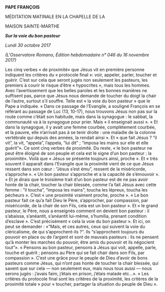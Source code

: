 **PAPE FRANÇOIS**

MÉDITATION MATINALE EN LA CHAPELLE DE LA

MAISON SAINTE-MARTHE

***Sur la voie du bon pasteur***

*Lundi 30 octobre 2017*

*(L'Osservatore Romano, Édition hebdomadaire n° 046 du 16 novembre 2017)*

Les cinq verbes « de proximité» que Jésus vit en première personne indiquent les critères du « protocole final »: voir, appeler, parler, toucher et guérir. C’est sur cela que seront jugés non seulement les pasteurs, les premiers à courir le risque d’être « hypocrites », mais tous les hommes. Avec l’avertissement que les belles paroles et les bonnes manières ne suffisent pas, parce que Jésus nous demande de toucher du doigt la chair de l’autre, surtout s’il souffre. Telle est « la voie du bon pasteur » que le Pape a indiquée. « Dans ce passage de l’Evangile, a souligné François en se référant au passage de Luc (13, 10-17), nous trouvons Jésus non pas sur la route comme c’était son habitude, mais dans la synagogue : le sabbat, la communauté va à la synagogue pour prier. Mais « il enseignait aussi ». « Et dans la synagogue, il y avait une femme courbée, complètement courbée, et la pauvre, elle n’arrivait pas à se tenir droite : une maladie de la colonne vertébrale qui depuis des années, la rendait ainsi ». Et « que fait Jésus ? “il vit”, la vit, “appela”, l’appela, “lui dit” ; “imposa les mains sur elle et elle guérit”». Ce sont cinq verbes de proximité. Du reste, « le bon pasteur ne peut être éloigné de son peuple et cela est le signe d’un bon pasteur : la proximité». Voilà que « Jésus se présente toujours ainsi, proche ». Et « très souvent il apparaît dans l’Evangile que la proximité vient de ce que Jésus ressent dans son cœur : “Jésus s’est ému”, ressent de la miséricorde, s’approche ». « Un bon pasteur s’approche et a la capacité de s’émouvoir ». « Et je dirais que le troisième trait d’un bon pasteur est de ne pas avoir honte de la chair, toucher la chair blessée, comme l’a fait Jésus avec cette femme : “il toucha”, “imposa les mains”, toucha les lépreux, toucha les pécheurs ». C’est « une proximité vraiment proche, proche ». « Le bon pasteur fait ce qu’a fait Dieu le Père, s’approcher, par compassion, par miséricorde, de la chair de son Fils, cela est un bon pasteur ». Et « le grand pasteur, le Père, nous a enseignés comment on devient bon pasteur : il s’abaissa, s’anéantit, s’anéantit lui-même, s’humilia, prenant condition d’esclave ». C’est précisément « cela la voie du bon pasteur ». Et ici, on peut se demander : «“Mais, et ces autres, ceux qui suivent la voie du cléricalisme, de qui s’approchent-ils ?”. Ils “s’approchent toujours du pouvoir en place ou de l’argent et sont de mauvais pasteurs : ils ne pensent qu’à monter les marches du pouvoir, être amis du pouvoir et ils négocient tout”». « Pensons au bon pasteur, pensons à Jésus qui voit, appelle, parle, touche et guérit ; pensons au Père qui se fait chair dans son Fils, par compassion ». C’est une grâce pour le peuple de Dieu d’avoir de bons pasteurs comme Jésus, qui n’ont pas honte de toucher la chair blessée, qui savent que sur cela — non seulement eux, mais nous tous aussi — nous serons jugés : j’avais faim, j’étais en prison, j’étais malade etc...». « Les critères du protocole final sont les critères de la proximité, les critères de la proximité totale » pour « toucher, partager la situation du peuple de Dieu ».